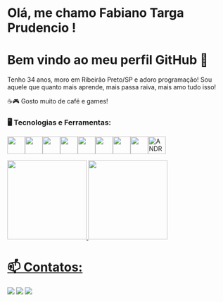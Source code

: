 # Olá, me chamo Fabiano Targa Prudencio ! 
# Bem vindo ao meu perfil GitHub 👋
Tenho 34 anos, moro em Ribeirão Preto/SP e adoro programação! Sou aquele que quanto mais aprende, mais passa raiva, mais amo tudo isso!

☕🎮 Gosto muito de café e games!

### 🖥️ Tecnologias e Ferramentas:
<img src="https://cdn.jsdelivr.net/gh/devicons/devicon/icons/csharp/csharp-original.svg" width="40" height="40"/><img src="https://cdn.jsdelivr.net/gh/devicons/devicon/icons/css3/css3-original.svg" width="40" height="40" /><img src="https://cdn.jsdelivr.net/gh/devicons/devicon/icons/dotnetcore/dotnetcore-original.svg" width="40" height="40" /><img src="https://cdn.jsdelivr.net/gh/devicons/devicon/icons/html5/html5-original-wordmark.svg" width="40" height="40" /><img src="https://cdn.jsdelivr.net/gh/devicons/devicon/icons/mysql/mysql-original-wordmark.svg" width="40" height="40" /><img src="https://cdn.jsdelivr.net/gh/devicons/devicon/icons/sqlite/sqlite-original-wordmark.svg" width="40" height="40" /><img src="https://cdn.jsdelivr.net/gh/devicons/devicon/icons/git/git-original.svg" width="40" height="40" /><img src="https://cdn.jsdelivr.net/gh/devicons/devicon/icons/github/github-original.svg" width="40" height="40" /><img width="40px" src="https://cdn.jsdelivr.net/gh/devicons/devicon/icons/android/android-original.svg" title = "ANDROID"/>

<div>
<a href="https://github.com/FabianoPrudencio">
<img loading="lazy" height="180em" src="https://github-readme-stats.vercel.app/api/top-langs/?username=FabianoPrudencio&layout=compact&langs_count=7&theme=dracula"/>
<img loading="lazy" height="180em" src="https://github-readme-stats.vercel.app/api?username=FabianoPrudencio&show_icons=true&theme=dracula&include_all_commits=true&count_private=true"/>
</div>

# 📫 Contatos:
<div>
<a href="https://instagram.com/prudenciofabiano" target="_blank"><img loading="lazy" src="https://img.shields.io/badge/-Instagram-%23E4405F?style=for-the-badge&logo=instagram&logoColor=white" target="_blank"></a>
<a href="https://www.linkedin.com/in/Fabiano Targa Prudencio" target="_blank"><img loading="lazy" src="https://img.shields.io/badge/-LinkedIn-%230077B5?style=for-the-badge&logo=linkedin&logoColor=white" target="_blank"></a>   
<a href = "mailto:contato@fabianoisabela29@gmail.com"><img loading="lazy" src="https://img.shields.io/badge/Gmail-D14836?style=for-the-badge&logo=gmail&logoColor=white" target="_blank"></a>
</div>
